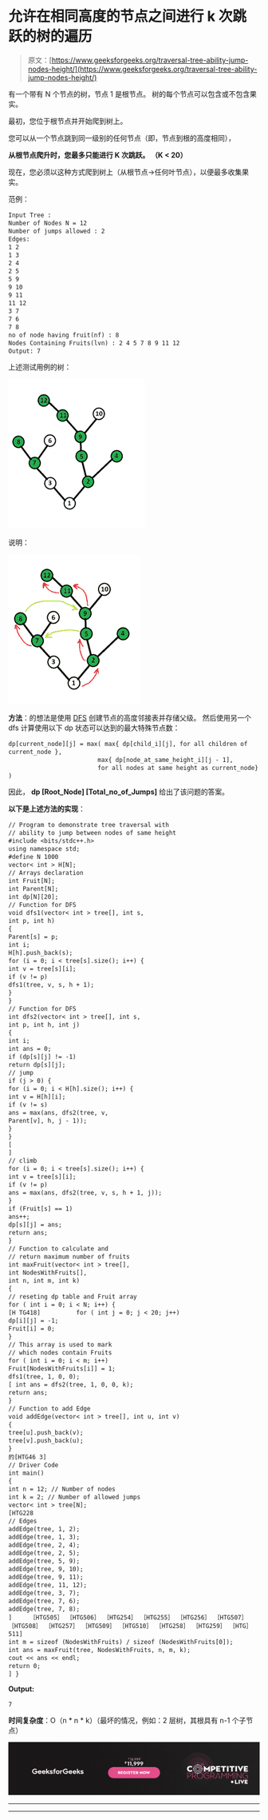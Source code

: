 # 允许在相同高度的节点之间进行 k 次跳跃的树的遍历

> 原文：[https://www.geeksforgeeks.org/traversal-tree-ability-jump-nodes-height/](https://www.geeksforgeeks.org/traversal-tree-ability-jump-nodes-height/)

有一个带有 N 个节点的树，节点 1 是根节点。 树的每个节点可以包含或不包含果实。

最初，您位于根节点并开始爬到树上。

您可以从一个节点跳到同一级别的任何节点（即，节点到根的高度相同），

**从根节点爬升时，您最多只能进行 K 次跳跃。 （K < 20）**

现在，您必须以这种方式爬到树上（从根节点->任何叶节点），以便最多收集果实。

范例：

```
Input Tree : 
Number of Nodes N = 12
Number of jumps allowed : 2
Edges:
1 2
1 3
2 4
2 5
5 9
9 10
9 11
11 12
3 7
7 6
7 8
no of node having fruit(nf) : 8
Nodes Containing Fruits(lvn) : 2 4 5 7 8 9 11 12
Output: 7

```

上述测试用例的树：

![](img/3d3e361d6e9851789bccf37bc4ef8051.png)

说明：

![](img/3feb5b22775e6b7b7f5c6b3c0cd8db78.png)

**方法**：的想法是使用 [DFS](https://www.geeksforgeeks.org/tree-traversals-inorder-preorder-and-postorder/) 创建节点的高度邻接表并存储父级。 然后使用另一个 dfs 计算使用以下 dp 状态可以达到的最大特殊节点数：

```
dp[current_node][j] = max( max{ dp[child_i][j], for all children of current_node },
                         max{ dp[node_at_same_height_i][j - 1],
                         for all nodes at same height as current_node} )

```

因此， **dp [Root_Node] [Total_no_of_Jumps]** 给出了该问题的答案。

**以下是上述方法的实现**：

```
// Program to demonstrate tree traversal with
// ability to jump between nodes of same height
#include <bits/stdc++.h>
using namespace std;
#define N 1000
vector< int > H[N];
// Arrays declaration
int Fruit[N];
int Parent[N];
int dp[N][20];
// Function for DFS
void dfs1(vector< int > tree[], int s,
int p, int h)
{
Parent[s] = p;
int i;
H[h].push_back(s);
for (i = 0; i < tree[s].size(); i++) {
int v = tree[s][i];
if (v != p)
dfs1(tree, v, s, h + 1);
}
}
// Function for DFS
int dfs2(vector< int > tree[], int s,
int p, int h, int j)
{
int i;
int ans = 0;
if (dp[s][j] != -1)
return dp[s][j];
// jump
if (j > 0) {
for (i = 0; i < H[h].size(); i++) {
int v = H[h][i];
if (v != s)
ans = max(ans, dfs2(tree, v,
Parent[v], h, j - 1));
}
}
[
]
// climb
for (i = 0; i < tree[s].size(); i++) {
int v = tree[s][i];
if (v != p)
ans = max(ans, dfs2(tree, v, s, h + 1, j));
}
if (Fruit[s] == 1)
ans++;
dp[s][j] = ans;
return ans;
}
// Function to calculate and
// return maximum number of fruits
int maxFruit(vector< int > tree[],
int NodesWithFruits[],
int n, int m, int k)
{
// reseting dp table and Fruit array
for ( int i = 0; i < N; i++) {
[H TG418]          for ( int j = 0; j < 20; j++)
dp[i][j] = -1;
Fruit[i] = 0;
}
// This array is used to mark
// which nodes contain Fruits
for ( int i = 0; i < m; i++)
Fruit[NodesWithFruits[i]] = 1;
dfs1(tree, 1, 0, 0);
[ int ans = dfs2(tree, 1, 0, 0, k);
return ans;
}
// Function to add Edge
void addEdge(vector< int > tree[], int u, int v)
{
tree[u].push_back(v);
tree[v].push_back(u);
}
的[HTG46 3]
// Driver Code
int main()
{
int n = 12; // Number of nodes
int k = 2; // Number of allowed jumps
vector< int > tree[N];
[HTG228
// Edges
addEdge(tree, 1, 2);
addEdge(tree, 1, 3);
addEdge(tree, 2, 4);
addEdge(tree, 2, 5);
addEdge(tree, 5, 9);
addEdge(tree, 9, 10);
addEdge(tree, 9, 11);
addEdge(tree, 11, 12);
addEdge(tree, 3, 7);
addEdge(tree, 7, 6);
addEdge(tree, 7, 8);
]     ［HTG505］ ［HTG506］ ［HTG254］ ［HTG255］ ［HTG256］ ［HTG507］ ［HTG508］ ［HTG257］ ［HTG509］ ［HTG510］ ［HTG258］ ［HTG259］ ［HTG］ 511]
int m = sizeof (NodesWithFruits) / sizeof (NodesWithFruits[0]);
int ans = maxFruit(tree, NodesWithFruits, n, m, k);
cout << ans << endl;
return 0;
] }
```

**Output:**

```
7

```

**时间复杂度**：O（n * n * k）（最坏的情况，例如：2 层树，其根具有 n-1 个子节点）

[![competitive-programming-img](img/5211864e7e7a28eeeb039fa5d6073a24.png)](https://practice.geeksforgeeks.org/courses/competitive-programming-live?utm_source=geeksforgeeks&utm_medium=article&utm_campaign=gfg_article_cp)

* * *

* * *



